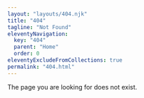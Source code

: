 ```yaml
---
layout: "layouts/404.njk"
title: "404"
tagline: "Not Found"
eleventyNavigation:
  key: "404"
  parent: "Home"
  order: 0
eleventyExcludeFromCollections: true
permalink: "404.html"
---
```


The page you are looking for does not exist.

